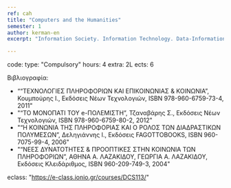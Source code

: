 ```yaml
---
ref: cah
title: "Computers and the Humanities"
semester: 1
author: kerman-en
excerpt: "Information Society. Information Technology. Data-Information-Knowledge-Wisdom. The Internet. The World Wide Web. Virtual Information Environments. Virtual Learning Environments. E-Learning. E-Business. E-Commerce. Tele-Working. E-Government. E-Democracy. E-Banking. E-health. The Digital Divide."

---
```


code: 
type: "Compulsory"
hours: 4
extra: 2L
ects: 6

Βιβλιογραφία: 
  - ““ΤΕΧΝΟΛΟΓΙΕΣ ΠΛΗΡΟΦΟΡΙΩΝ ΚΑΙ ΕΠΙΚΟΙΝΩΝΙΑΣ & ΚΟΙΝΩΝΙΑ”, Κουμπούρης Ι., Εκδόσεις Νέων Τεχνολογιών, ISBN 978-960-6759-73-4, 2011"
  - "“ΤΟ ΜΟΝΟΠΑΤΙ ΤΟΥ e-ΠΟΛΕΜΙΣΤΗ”, Τζαναβάρης Σ., Εκδόσεις Νέων Τεχνολογιών, ISBN 978-960-6759-80-2, 2012"
  - "“Η ΚΟΙΝΩΝΙΑ ΤΗΣ ΠΛΗΡΟΦΟΡΙΑΣ ΚΑΙ Ο ΡΟΛΟΣ ΤΩΝ ΔΙΑΔΡΑΣΤΙΚΩΝ ΠΟΛΥΜΕΣΩΝ”, Δεληγιάννης Ι., Εκδόσεις FAGOTTOBOOKS, ISBN 960-7075-99-4, 2006"
  - "“ΝΕΕΣ ΔΥΝΑΤΟΤΗΤΕΣ & ΠΡΟΟΠΤΙΚΕΣ ΣΤΗΝ ΚΟΙΝΩΝΙΑ ΤΩΝ ΠΛΗΡΟΦΟΡΙΩΝ”,  ΑΘΗΝΑ Α. ΛΑΖΑΚΙΔΟΥ, ΓΕΩΡΓΙΑ Α. ΛΑΖΑΚΙΔΟΥ, Εκδόσεις Κλειδάριθμος, ISBN 960-209-749-3, 2004" 
  
eclass: "https://e-class.ionio.gr/courses/DCS113/"
